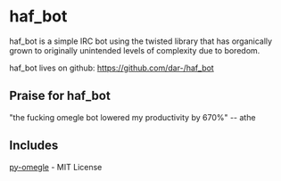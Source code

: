 haf_bot
=======

haf_bot is a simple IRC bot using the twisted library that has organically grown to originally unintended levels of complexity due to boredom.

haf_bot lives on github: https://github.com/dar-/haf_bot

Praise for haf_bot
------------------
"the fucking omegle bot lowered my productivity by 670%" -- athe


Includes
--------

[py-omegle](http://code.google.com/p/py-omegle/) - MIT License


